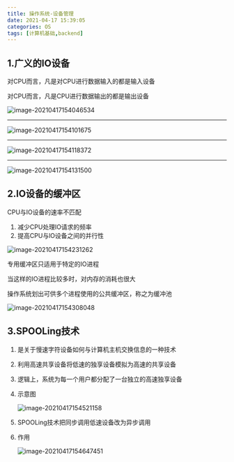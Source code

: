```yaml
---
title: 操作系统-设备管理
date: 2021-04-17 15:39:05
categories: OS
tags: [计算机基础,backend]
---
```


## 1.广义的IO设备

对CPU而言，凡是对CPU进行数据输入的都是输入设备

对CPU而言，凡是CPU进行数据输出的都是输出设备

![image-20210417154046534](https://gitee.com/cao_ziqiang/img/raw/master/20210417154046.png)

<hr/>

![image-20210417154101675](https://gitee.com/cao_ziqiang/img/raw/master/20210417154101.png)

<hr/>

![image-20210417154118372](https://gitee.com/cao_ziqiang/img/raw/master/20210417154118.png)

<hr/>

![image-20210417154131500](https://gitee.com/cao_ziqiang/img/raw/master/20210417154131.png)

## 2.IO设备的缓冲区

CPU与IO设备的速率不匹配

1. 减少CPU处理IO请求的频率
2. 提高CPU与lO设备之间的并行性

![image-20210417154231262](https://gitee.com/cao_ziqiang/img/raw/master/20210417154231.png)

专用缓冲区只适用于特定的IO进程

当这样的IO进程比较多时，对内存的消耗也很大

操作系统划出可供多个进程使用的公共缓冲区，称之为缓冲池

![image-20210417154308048](https://gitee.com/cao_ziqiang/img/raw/master/20210417154308.png)

## 3.SPOOLing技术

1. 是关于慢速字符设备如何与计算机主机交换信息的一种技术

2. 利用高速共享设备将低速的独享设备模拟为高速的共享设备

3. 逻辑上，系统为每一个用户都分配了一台独立的高速独享设备

4. 示意图

	![image-20210417154521158](https://gitee.com/cao_ziqiang/img/raw/master/20210417154521.png)

5. SPOOLing技术把同步调用低速设备改为异步调用

6. 作用

	![image-20210417154647451](https://gitee.com/cao_ziqiang/img/raw/master/20210417154647.png)

	